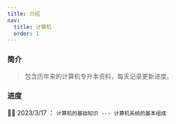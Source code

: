 ```yaml
---
title: 介绍
nav:
  title: 计算机
  order: 1
---
```


### 简介

> 包含历年来的计算机专升本资料，每天记录更新进度。


### 进度
👨‍💻 2023/3/17 ： `计算机的基础知识 --- 计算机系统的基本组成`